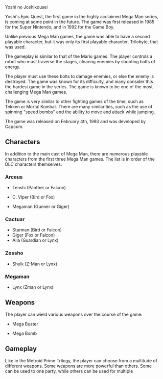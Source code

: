 Yoshi no Joshikousei

Yoshi's Epic Quest, the first game in the highly acclaimed Mega Man series, is coming at some point in the future. The game was first released in 1985 for the Super Nintendo, and in 1992 for the Game Boy.

Unlike previous Mega Man games, the game was able to have a second playable character, but it was only its first playable character, Trilobyte, that was used.

The gameplay is similar to that of the Mario games. The player controls a robot who must traverse the stages, clearing enemies by shooting bolts of energy.

The player must use these bolts to damage enemies, or else the enemy is destroyed. The game was known for its difficulty, and many consider this the hardest game in the series. The game is known to be one of the most challenging Mega Man games.

The game is very similar to other fighting games of the time, such as Tekken or Mortal Kombat. There are many similarities, such as the use of spinning "speed bombs" and the ability to move and attack while jumping.

The game was released on February 4th, 1993 and was developed by Capcom.

## Characters

In addition to the main cast of Mega Man, there are numerous playable characters from the first three Mega Man games. The list is in order of the DLC characters themselves.

### Arceus

*   Tenshi (Panther or Falcon)

*    C. Viper (Bird or Fox)
*   Megaman (Gunner or Giger)

### Cactuar

*    Starman (Bird or Falcon)
*    Giger (Fox or Falcon)
*   Aila (Guardian or Lynx)

### Zessho

*    Shulk (Z-Man or Lynx)

### Megaman

*    Lynx (Zman or Lynx)

## Weapons

The player can wield various weapons over the course of the game:

*   Mega Buster

*    Mega Bomb

## Gameplay

Like in the Metroid Prime Trilogy, the player can choose from a multitude of different weapons. Some weapons are more powerful than others. Some can be used to one party, while others can be used for multiple